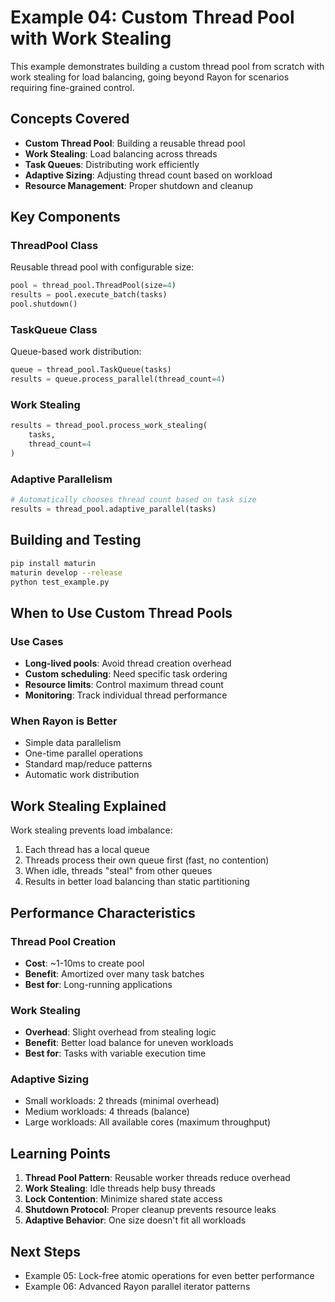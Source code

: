 # Example 04: Custom Thread Pool with Work Stealing

This example demonstrates building a custom thread pool from scratch with work stealing for load balancing, going beyond Rayon for scenarios requiring fine-grained control.

## Concepts Covered

- **Custom Thread Pool**: Building a reusable thread pool
- **Work Stealing**: Load balancing across threads
- **Task Queues**: Distributing work efficiently
- **Adaptive Sizing**: Adjusting thread count based on workload
- **Resource Management**: Proper shutdown and cleanup

## Key Components

### ThreadPool Class
Reusable thread pool with configurable size:
```python
pool = thread_pool.ThreadPool(size=4)
results = pool.execute_batch(tasks)
pool.shutdown()
```

### TaskQueue Class
Queue-based work distribution:
```python
queue = thread_pool.TaskQueue(tasks)
results = queue.process_parallel(thread_count=4)
```

### Work Stealing
```python
results = thread_pool.process_work_stealing(
    tasks,
    thread_count=4
)
```

### Adaptive Parallelism
```python
# Automatically chooses thread count based on task size
results = thread_pool.adaptive_parallel(tasks)
```

## Building and Testing

```bash
pip install maturin
maturin develop --release
python test_example.py
```

## When to Use Custom Thread Pools

### Use Cases
- **Long-lived pools**: Avoid thread creation overhead
- **Custom scheduling**: Need specific task ordering
- **Resource limits**: Control maximum thread count
- **Monitoring**: Track individual thread performance

### When Rayon is Better
- Simple data parallelism
- One-time parallel operations
- Standard map/reduce patterns
- Automatic work distribution

## Work Stealing Explained

Work stealing prevents load imbalance:

1. Each thread has a local queue
2. Threads process their own queue first (fast, no contention)
3. When idle, threads "steal" from other queues
4. Results in better load balancing than static partitioning

## Performance Characteristics

### Thread Pool Creation
- **Cost**: ~1-10ms to create pool
- **Benefit**: Amortized over many task batches
- **Best for**: Long-running applications

### Work Stealing
- **Overhead**: Slight overhead from stealing logic
- **Benefit**: Better load balance for uneven workloads
- **Best for**: Tasks with variable execution time

### Adaptive Sizing
- Small workloads: 2 threads (minimal overhead)
- Medium workloads: 4 threads (balance)
- Large workloads: All available cores (maximum throughput)

## Learning Points

1. **Thread Pool Pattern**: Reusable worker threads reduce overhead
2. **Work Stealing**: Idle threads help busy threads
3. **Lock Contention**: Minimize shared state access
4. **Shutdown Protocol**: Proper cleanup prevents resource leaks
5. **Adaptive Behavior**: One size doesn't fit all workloads

## Next Steps

- Example 05: Lock-free atomic operations for even better performance
- Example 06: Advanced Rayon parallel iterator patterns
